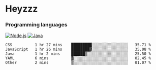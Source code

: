 # Heyzzz  

### Programming languages  

[![Node.js](https://img.shields.io/badge/-Node.js-262626?style=for-the-badge)](https://nodejs.org)
[![Java](https://img.shields.io/badge/-Java-262626?style=for-the-badge)](https://java.com)

<!--START_SECTION:waka-->

```text
CSS          1 hr 27 mins    █████████░░░░░░░░░░░░░░░░   35.71 %
JavaScript   1 hr 26 mins    ████████▓░░░░░░░░░░░░░░░░   35.08 %
Java         1 hr 2 mins     ██████▒░░░░░░░░░░░░░░░░░░   25.50 %
YAML         6 mins          ▓░░░░░░░░░░░░░░░░░░░░░░░░   02.45 %
Other        2 mins          ▒░░░░░░░░░░░░░░░░░░░░░░░░   01.07 %
```

<!--END_SECTION:waka-->
